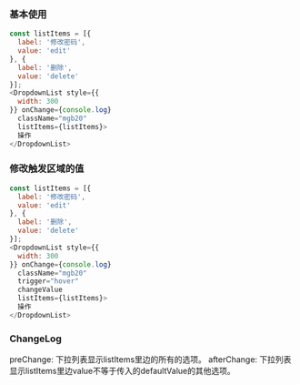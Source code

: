 ### 基本使用

``` js
const listItems = [{
  label: '修改密码',
  value: 'edit'
}, {
  label: '删除',
  value: 'delete'
}];
<DropdownList style={{
  width: 300
}} onChange={console.log}
  className="mgb20"
  listItems={listItems}>
  操作
</DropdownList>
```

### 修改触发区域的值
``` js
const listItems = [{
  label: '修改密码',
  value: 'edit'
}, {
  label: '删除',
  value: 'delete'
}];
<DropdownList style={{
  width: 300
}} onChange={console.log}
  className="mgb20"
  trigger="hover"
  changeValue
  listItems={listItems}>
  操作
</DropdownList>
```
### ChangeLog
preChange: 下拉列表显示listItems里边的所有的选项。
afterChange: 下拉列表显示listItems里边value不等于传入的defaultValue的其他选项。